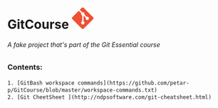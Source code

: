 # GitCourse <img src="/images/Git-Icon.png" width="48" alt="Git icon" title="Git logo">  

###### A fake project that's part of the Git Essential course

### Contents:

	1. [GitBash workspace commands](https://github.com/petar-p/GitCourse/blob/master/workspace-commands.txt)
	2. [Git CheetSheet ](http://ndpsoftware.com/git-cheatsheet.html)

